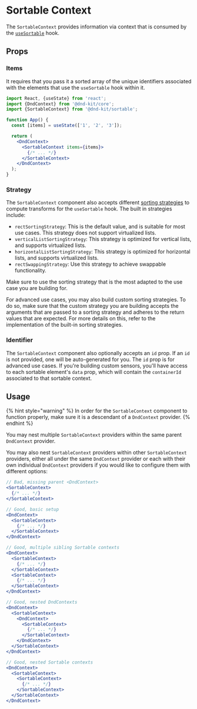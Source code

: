 # Sortable Context

The `SortableContext` provides information via context that is consumed by the [`useSortable`](usesortable.md) hook.

## Props

### Items

It requires that you pass it a sorted array of the unique identifiers associated with the elements that use the `useSortable` hook within it.

```jsx
import React, {useState} from 'react';
import {DndContext} from '@dnd-kit/core';
import {SortableContext} from '@dnd-kit/sortable';

function App() {
  const [items] = useState(['1', '2', '3']);

  return (
    <DndContext>
      <SortableContext items={items}>
        {/* ... */}
      </SortableContext>
    </DndContext>
  );
}
```

### Strategy

The `SortableContext` component also accepts different [sorting strategies](./#sorting-strategies) to compute transforms for the `useSortable` hook. The built in strategies include:

* `rectSortingStrategy`:  This is the default value, and is suitable for most use cases. This strategy does not support virtualized lists.
* `verticalListSortingStrategy`: This strategy is optimized for vertical lists, and supports virtualized lists.
* `horizontalListSortingStrategy`: This strategy is optimized for horizontal lists, and supports virtualized lists.
* `rectSwappingStrategy`: Use this strategy to achieve swappable functionality.

Make sure to use the sorting strategy that is the most adapted to the use case you are building for. 

For advanced use cases, you may also build custom sorting strategies. To do so, make sure that the custom strategy you are building accepts the arguments that are passed to a sorting strategy and adheres to the return values that are expected. For more details on this, refer to the implementation of the built-in sorting strategies.

### Identifier

The `SortableContext` component also optionally accepts an `id` prop. If an `id` is not provided, one will be auto-generated for you. The `id` prop is for advanced use cases. If you're building custom sensors, you'll have access to each sortable element's `data` prop, which will contain the `containerId` associated to that sortable context.

## Usage

{% hint style="warning" %}
In order for the `SortableContext` component to function properly, make sure it is a descendant of a `DndContext` provider. 
{% endhint %}

You may nest multiple `SortableContext` providers within the same parent `DndContext` provider.

You may also nest `SortableContext` providers within other `SortableContext` providers, either all under the same `DndContext` provider or each with their own individual `DndContext` providers if you would like to configure them with different options:

```jsx
// Bad, missing parent <DndContext>
<SortableContext>
  {/* ... */}
</SortableContext>

// Good, basic setup
<DndContext>
  <SortableContext>
    {/* ... */}
  </SortableContext>
</DndContext>

// Good, multiple sibling Sortable contexts
<DndContext>
  <SortableContext>
    {/* ... */}
  </SortableContext>
  <SortableContext>
    {/* ... */}
  </SortableContext>
</DndContext>

// Good, nested DndContexts
<DndContext>
  <SortableContext>
    <DndContext>
      <SortableContext>
        {/* ... */}
      </SortableContext>
    </DndContext>
  </SortableContext>
</DndContext>

// Good, nested Sortable contexts
<DndContext>
  <SortableContext>
    <SortableContext>
      {/* ... */}
    </SortableContext>
  </SortableContext>
</DndContext>
```

## 

